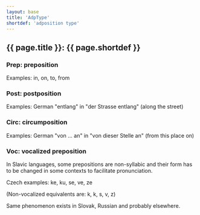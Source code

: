 ```yaml
---
layout: base
title: 'AdpType'
shortdef: 'adposition type'
---
```


## {{ page.title }}: {{ page.shortdef }}

### Prep: preposition

Examples: in, on, to, from

### Post: postposition

Examples: German "entlang" in "der Strasse entlang" (along the street)

### Circ: circumposition

Examples: German "von … an" in "von dieser Stelle an" (from this place
on)

### Voc: vocalized preposition

In Slavic languages, some prepositions are non-syllabic and their form
has to be changed in some contexts to facilitate pronunciation.

Czech examples: ke, ku, se, ve, ze

(Non-vocalized equivalents are: k, k, s, v, z)

Same phenomenon exists in Slovak, Russian and probably elsewhere.

